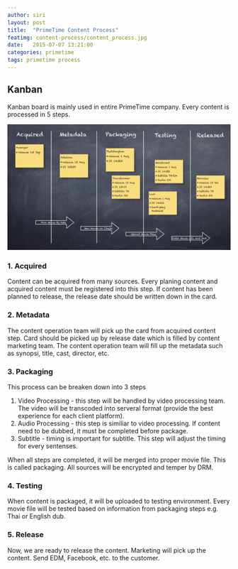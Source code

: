```yaml
---
author: siri
layout: post
title:  "PrimeTime Content Process"
featimg: content-process/content_process.jpg
date:   2015-07-07 13:21:00
categories: primetime
tags: primetime process
---
```


Kanban
------
Kanban board is mainly used in entire PrimeTime company. Every content is processed in 5 steps.

![Content Operation Kanban](/img/content-process/content_process.jpg)

### 1. Acquired
Content can be acquired from many sources. Every planing content and acquired content must be registered into this step. If content has been planned to release, the release date should be written down in the card.

### 2. Metadata 
The content operation team will pick up the card from acquired content step. Card should be picked up by release date which is filled by content marketing team. The content operation team will fill up the metadata such as synopsi, title, cast, director, etc. 

### 3. Packaging
This process can be breaken down into 3 steps
1. Video Processing - this step will be handled by video processing team. The video will be transcoded into serveral format (provide the best experience for each client platform).
2. Audio Processing - this step is similiar to video processing. If content need to be dubbed, it must be completed before package.
3. Subtitle - timing is important for subtitle. This step will adjust the timing for every sentenses.

When all steps are completed, it will be merged into proper movie file. This is called packaging. All sources will be encrypted and temper by DRM.

### 4. Testing
When content is packaged, it will be uploaded to testing environment. Every movie file will be tested based on information from packaging steps e.g. Thai or English dub. 

### 5. Release
Now, we are ready to release the content. Marketing will pick up the content. Send EDM, Facebook, etc. to the customer.
